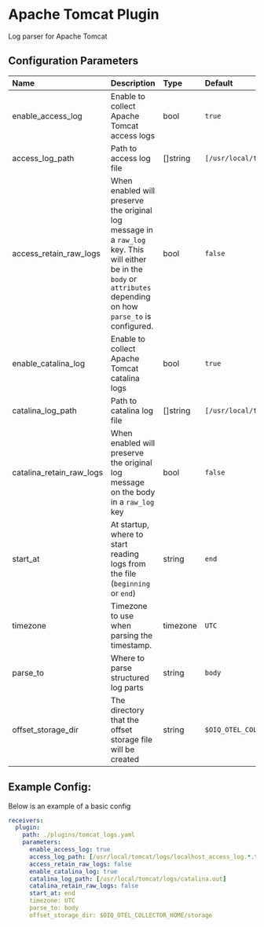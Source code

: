 # Apache Tomcat Plugin

Log parser for Apache Tomcat

## Configuration Parameters

| Name | Description | Type | Default | Required | Values |
|:-- |:-- |:-- |:-- |:-- |:-- |
| enable_access_log | Enable to collect Apache Tomcat access logs | bool | `true` | false |  |
| access_log_path | Path to access log file | []string | `[/usr/local/tomcat/logs/localhost_access_log.*.txt]` | false |  |
| access_retain_raw_logs | When enabled will preserve the original log message in a `raw_log` key. This will either be in the `body` or `attributes` depending on how `parse_to` is configured. | bool | `false` | false |  |
| enable_catalina_log | Enable to collect Apache Tomcat catalina logs | bool | `true` | false |  |
| catalina_log_path | Path to catalina log file | []string | `[/usr/local/tomcat/logs/catalina.out]` | false |  |
| catalina_retain_raw_logs | When enabled will preserve the original log message on the body in a `raw_log` key | bool | `false` | false |  |
| start_at | At startup, where to start reading logs from the file (`beginning` or `end`) | string | `end` | false | `beginning`, `end` |
| timezone | Timezone to use when parsing the timestamp. | timezone | `UTC` | false |  |
| parse_to | Where to parse structured log parts | string | `body` | false | `body`, `attributes` |
| offset_storage_dir | The directory that the offset storage file will be created | string | `$OIQ_OTEL_COLLECTOR_HOME/storage` | false |  |

## Example Config:

Below is an example of a basic config

```yaml
receivers:
  plugin:
    path: ./plugins/tomcat_logs.yaml
    parameters:
      enable_access_log: true
      access_log_path: [/usr/local/tomcat/logs/localhost_access_log.*.txt]
      access_retain_raw_logs: false
      enable_catalina_log: true
      catalina_log_path: [/usr/local/tomcat/logs/catalina.out]
      catalina_retain_raw_logs: false
      start_at: end
      timezone: UTC
      parse_to: body
      offset_storage_dir: $OIQ_OTEL_COLLECTOR_HOME/storage
```
